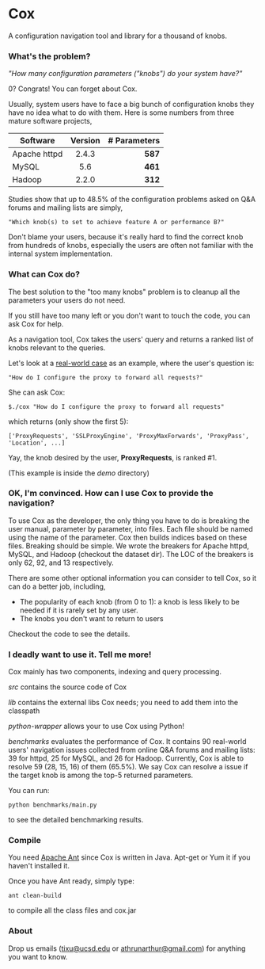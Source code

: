 Cox
=================

A configuration navigation tool and library for a thousand of knobs.


### What's the problem? ###

*"How many configuration parameters ("knobs") do your system have?"*

0? Congrats! You can forget about Cox.

Usually, system users have to face a big bunch of configuration knobs they have no idea what to do with them. Here is some numbers from three mature software projects,

| Software      | Version  | # Parameters  |
| ------------- |:--------:| -------------:|
| Apache httpd  | 2.4.3    |    __587__    |
| MySQL         | 5.6      |    __461__    |
| Hadoop        | 2.2.0    |    __312__    |

Studies show that up to 48.5% of the configuration problems asked on Q&A forums and mailing lists are simply, 

    "Which knob(s) to set to achieve feature A or performance B?"

Don't blame your users, because it's really hard to find the correct knob from hundreds of knobs, especially the users are often not familiar with the internal system implementation.


### What can Cox do? ###

The best solution to the "too many knobs" problem is to cleanup all the parameters your users do not need.

If you still have too many left or you don't want to touch the code, you can ask Cox for help.

As a navigation tool, Cox takes the users' query and returns a ranked list of knobs relevant to the queries.

Let's look at a [real-world case](http://serverfault.com/questions/490793/setting-up-mod-proxy-in-apache) as an example, where the user's question is:

    "How do I configure the proxy to forward all requests?"

She can ask Cox:

    $./cox "How do I configure the proxy to forward all requests"

which returns (only show the first 5):

    ['ProxyRequests', 'SSLProxyEngine', 'ProxyMaxForwards', 'ProxyPass', 'Location', ...]

Yay, the knob desired by the user, **ProxyRequests**, is ranked #1. 

(This example is inside the *demo* directory)


### OK, I'm convinced. How can I use Cox to provide the navigation? ###

To use Cox as the developer, the only thing you have to do is breaking the user manual, parameter by parameter, into files. Each file should be named using the name of the parameter. Cox then builds indices based on these files. Breaking should be simple. We wrote the breakers for Apache httpd, MySQL, and Hadoop (checkout the dataset dir). The LOC of the breakers is only 62, 92, and 13 respectively.

There are some other optional information you can consider to tell Cox, so it can do a better job, including,

 - The popularity of each knob (from 0 to 1): a knob is less likely to be needed if it is rarely set by any user.
 - The knobs you don't want to return to users

Checkout the code to see the details.


### I deadly want to use it. Tell me more! ###

Cox mainly has two components, indexing and query processing.

*src* contains the source code of Cox

*lib* contains the external libs Cox needs; you need to add them into the classpath

*python-wrapper* allows your to use Cox using Python!

*benchmarks* evaluates the performance of Cox. It contains 90 real-world users' navigation issues collected from online Q&A forums and mailing lists: 39 for httpd, 25 for MySQL, and 26 for Hadoop. Currently, Cox is able to resolve 59 (28, 15, 16) of them (65.5%). We say Cox can resolve a issue if the target knob is among the top-5 returned parameters. 

You can run:
  
    python benchmarks/main.py

to see the detailed benchmarking results.


### Compile ###

You need [Apache Ant](http://ant.apache.org/) since Cox is written in Java. Apt-get or Yum it if you haven't installed it.

Once you have Ant ready, simply type:

    ant clean-build

to compile all the class files and cox.jar


### About ###

Drop us emails (tixu@ucsd.edu or athrunarthur@gmail.com) for anything you want to know.


